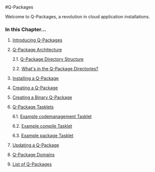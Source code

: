 [qpintro]: /pylabsdoc/#/Q-Packages/QPIntro
[qparchitecture]: /pylabsdoc/#/Q-Packages/QPackageArchitecture
[qpinstall]: /pylabsdoc/#/Q-Packages/QPInstall
[qpcreate]: /pylabsdoc/#/Q-Packages/QPCreate
[qpcreatebinary]: /pylabsdoc/#/Q-Packages/QPCcreatebinary
[qptasklets]: /pylabsdoc/#/Q-Packages/QPTasklets
[codemgmt]: /pylabsdoc/#/Q-Packages/CodeManagement
[compile]: /pylabsdoc/#/Q-Packages/Compile
[package]: /pylabsdoc/#/Q-Packages/Package
[qpupdate]: /pylabsdoc/#/Q-Packages/QPUpdate
[qpdomains]: /pylabsdoc/#/Q-Packages/QPDomains
[qplist]: /pylabsdoc/#/Q-Packages/QPList


#Q-Packages

Welcome to Q-Packages, a revolution in cloud application installations.


### In this Chapter...
1. [Introducing Q-Packages][qpintro]
2. [Q-Package Architecture][qparchitecture]

    2.1. [Q-Package Directory Structure][qparchitecture]
    
    2.2. [What's in the Q-Package Directories?][qparchitecture]
    
3. [Installing a Q-Package][qpinstall]
4. [Creating a Q-Package][qpcreate]
5. [Creating a Binary Q-Package][qpcreatebinary]
6. [Q-Package Tasklets][qptasklets]

    6.1. [Example codemanagement Tasklet][codemgmt]
    
    6.2. [Example compile Tasklet][compile]
    
    6.3. [Example package Tasklet][package]
    
7. [Updating a Q-Package][qpupdate]
8. [Q-Package Domains][qpdomains]
9. [List of Q-Packages][qplist]

